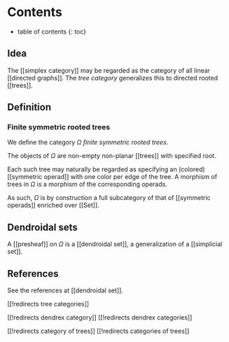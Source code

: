 
# Contents
* table of contents
{: toc}

## Idea

The [[simplex category]] may be regarded as the category of all linear [[directed graphs]]. The _tree category_ generalizes this to directed rooted [[trees]].


## Definition

### Finite symmetric rooted trees

We define the category $\Omega$ _finite symmetric rooted trees_.

The objects of $\Omega$ are non-empty non-planar [[trees]] with specified root. 

Each such tree may naturally be regarded as specifying an (colored) [[symmetric operad]] with one color per edge of the tree. A morphism of trees in $\Omega$ is a morphism of the corresponding operads. 

As such, $\Omega$ is by construction a full subcategory of that of [[symmetric operads]] enriched over [[Set]].

## Dendroidal sets

A [[presheaf]] on $\Omega$ is a [[dendroidal set]], a generalization of a [[simplicial set]].


## References

See the references at [[dendroidal set]].


[[!redirects tree categories]]

[[!redirects dendrex category]]
[[!redirects dendrex categories]]

[[!redirects category of trees]]
[[!redirects categories of trees]]
